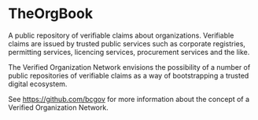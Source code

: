 # TheOrgBook
A public repository of verifiable claims about organizations. Verifiable claims are issued by trusted public services such as corporate registries, permitting services, licencing services, procurement services and the like.

The Verified Organization Network envisions the possibility of a number of public repositories of verifiable claims as a way of bootstrapping a trusted digital ecosystem.

See https://github.com/bcgov for more information about the concept of a Verified Organization Network.
